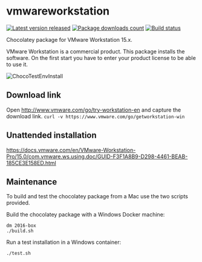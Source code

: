 # vmwareworkstation

[![Latest version released](https://img.shields.io/chocolatey/v/vmwareworkstation.svg)](https://chocolatey.org/packages/vmwareworkstation)
[![Package downloads count](https://img.shields.io/chocolatey/dt/vmwareworkstation.svg)](https://chocolatey.org/packages/vmwareworkstation)
[![Build status](https://img.shields.io/appveyor/ci/StefanScherer/choco-vmwareworkstation/master.svg?logo=appveyor)](https://ci.appveyor.com/project/StefanScherer/choco-vmwareworkstation/branch/master)

Chocolatey package for VMware Workstation 15.x.

VMware Workstation is a commercial product. This package installs the software. On the first start you have to enter your product license to be able to use it.

![ChocoTestEnvInstall](https://rawcdn.githack.com/StefanScherer/choco-vmwareworkstation/5f2a67235a04a9c983f78bc384b4b0dd55aa7116/img/vmw_ws_test.png)

## Download link

Open http://www.vmware.com/go/try-workstation-en and capture the download link.
`curl -v https://www.vmware.com/go/getworkstation-win`

## Unattended installation

https://docs.vmware.com/en/VMware-Workstation-Pro/15.0/com.vmware.ws.using.doc/GUID-F3F1A8B9-D298-4461-BEAB-185CE3E158ED.html

## Maintenance

To build and test the chocolatey package from a Mac use the two scripts provided.

Build the chocolatey package with a Windows Docker machine:

```
dm 2016-box
./build.sh
```

Run a test installation in a Windows container:

```
./test.sh
```

